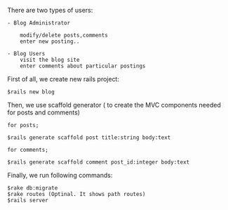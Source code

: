 There are two types of users:
	
	- Blog Administrator 
		
		modify/delete posts,comments
		enter new posting..
		
	- Blog Users
		visit the blog site
		enter comments about particular postings

First of all, we create new rails project:
	
	$rails new blog

Then, we use scaffold generator ( to create the MVC components needed for posts and comments)

	for posts;

	$rails generate scaffold post title:string body:text

	for comments;

	$rails generate scaffold comment post_id:integer body:text

Finally, we run following commands:

	$rake db:migrate
	$rake routes (Optinal. It shows path routes)
	$rails server
